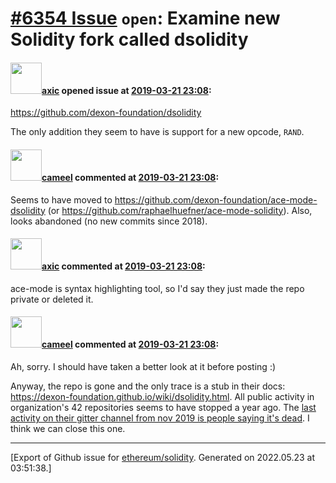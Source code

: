 # [\#6354 Issue](https://github.com/ethereum/solidity/issues/6354) `open`: Examine new Solidity fork called dsolidity

#### <img src="https://avatars.githubusercontent.com/u/20340?v=4" width="50">[axic](https://github.com/axic) opened issue at [2019-03-21 23:08](https://github.com/ethereum/solidity/issues/6354):

https://github.com/dexon-foundation/dsolidity

The only addition they seem to have is support for a new opcode, `RAND`.



#### <img src="https://avatars.githubusercontent.com/u/137030?v=4" width="50">[cameel](https://github.com/cameel) commented at [2019-03-21 23:08](https://github.com/ethereum/solidity/issues/6354#issuecomment-699559366):

Seems to have moved to https://github.com/dexon-foundation/ace-mode-dsolidity (or https://github.com/raphaelhuefner/ace-mode-solidity). Also, looks abandoned (no new commits since 2018).

#### <img src="https://avatars.githubusercontent.com/u/20340?v=4" width="50">[axic](https://github.com/axic) commented at [2019-03-21 23:08](https://github.com/ethereum/solidity/issues/6354#issuecomment-699633211):

ace-mode is syntax highlighting tool, so I'd say they just made the repo private or deleted it.

#### <img src="https://avatars.githubusercontent.com/u/137030?v=4" width="50">[cameel](https://github.com/cameel) commented at [2019-03-21 23:08](https://github.com/ethereum/solidity/issues/6354#issuecomment-699639163):

Ah, sorry. I should have taken a better look at it before posting :)

Anyway, the repo is gone and the only trace is a stub in their docs: https://dexon-foundation.github.io/wiki/dsolidity.html. All public activity in organization's 42 repositories seems to have stopped a year ago. The [last activity on their gitter channel from nov 2019 is people saying it's dead](https://gitter.im/dexon-foundation/Lobby?at=5da834972d59854e7f1abb84). I think we can close this one.


-------------------------------------------------------------------------------



[Export of Github issue for [ethereum/solidity](https://github.com/ethereum/solidity). Generated on 2022.05.23 at 03:51:38.]

